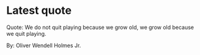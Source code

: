 # Latest quote 

Quote: We do not quit playing because we grow old, we grow old because we quit playing. 

By: Oliver Wendell Holmes Jr.